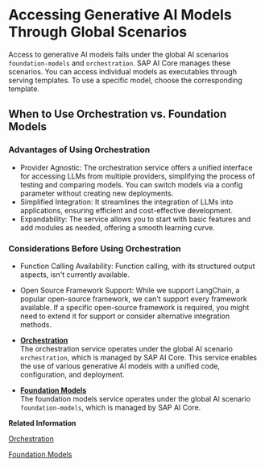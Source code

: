 <!-- loio4ca11f687fbd435b813b2726c3ddbaea -->

# Accessing Generative AI Models Through Global Scenarios

Access to generative AI models falls under the global AI scenarios `foundation-models` and `orchestration`. SAP AI Core manages these scenarios. You can access individual models as executables through serving templates. To use a specific model, choose the corresponding template.



<a name="loio4ca11f687fbd435b813b2726c3ddbaea__section_jmy_mng_xdc"/>

## When to Use Orchestration vs. Foundation Models



### Advantages of Using Orchestration

-   Provider Agnostic: The orchestration service offers a unified interface for accessing LLMs from multiple providers, simplifying the process of testing and comparing models. You can switch models via a config parameter without creating new deployments.
-   Simplified Integration: It streamlines the integration of LLMs into applications, ensuring efficient and cost-effective development.
-   Expandability: The service allows you to start with basic features and add modules as needed, offering a smooth learning curve.



### Considerations Before Using Orchestration

-   Function Calling Availability: Function calling, with its structured output aspects, isn't currently available.
-   Open Source Framework Support: While we support LangChain, a popular open-source framework, we can't support every framework available. If a specific open-source framework is required, you might need to extend it for support or consider alternative integration methods.

-   **[Orchestration](orchestration-cdd4847.md "The orchestration service operates under the global AI scenario
			orchestration, which is managed by SAP AI Core. This service
		enables the use of various generative AI models with a unified code, configuration, and
		deployment.")**  
The orchestration service operates under the global AI scenario `orchestration`, which is managed by SAP AI Core. This service enables the use of various generative AI models with a unified code, configuration, and deployment.
-   **[Foundation Models](foundation-models-2d981fb.md "The foundation models service operates under the global AI scenario
			foundation-models, which is managed by SAP AI Core.")**  
The foundation models service operates under the global AI scenario `foundation-models`, which is managed by SAP AI Core.

**Related Information**  


[Orchestration](orchestration-cdd4847.md "The orchestration service operates under the global AI scenario orchestration, which is managed by SAP AI Core. This service enables the use of various generative AI models with a unified code, configuration, and deployment.")

[Foundation Models](foundation-models-2d981fb.md "The foundation models service operates under the global AI scenario foundation-models, which is managed by SAP AI Core.")

